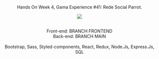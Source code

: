   <p align="center">
  Hands On Week 4, Gama Experience #41: Rede Social Parrot.
</p>

<p align="center">
  <img src="https://user-images.githubusercontent.com/88943961/168207573-366aea90-464f-4e78-a31f-cf88051f925c.png"/>
  </p>
  
  <p align="center">
  <br/>Front-end: BRANCH FRONTEND<br/>Back-end: BRANCH MAIN<br/><br/>
  Bootstrap, Sass, Styled-components, React, Redux, Node.Js, Express.Js, SQL
  </p>
